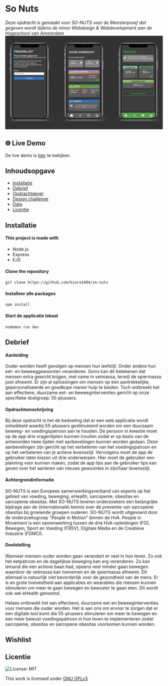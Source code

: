 # So Nuts
_Deze opdracht is gemaakt voor SO-NUTS  voor de Meesterproef dat gegeven wordt tijdens de minor Webdesign & Webdevelopment aan de Hogeschool van Amsterdam_
<img src="screens.png" width="800px" alt="screenshots">

##  🌐 Live Demo
De live demo is [hier](https://cmd-so-nuts.herokuapp.com/) te bekijken.
## Inhoudsopgave
  * [Installatie](#installatie)
  * [Debrief](#debrief)
  * [Opdrachtgever](#opdrachtgever)
  * [Design challenge](#design-challege)
  * [Data](#data)
  * [Licentie](#licentie)

## Installatie
#### This project is made with
* Node.js
* Express
* EJS

#### Clone the repository
```
git clone https://github.com/kiara1404/so-nuts
```

#### Installeer alle packages
```
npm install
```

#### Start de applicatie lokaal
```
nodemon run dev
```
## Debrief
#### Aanleiding
Ouder worden heeft gevolgen op mensen hun leefstijl. Onder andere hun eet- en beweeggewoonten veranderen. Soms kan dit betekenen dat mensen extra gewicht krijgen, met name in vetmassa, terwijl de spiermassa juist afneemt. Er zijn al oplossingen om mensen op een aantrekkelijke, gepersonaliseerde en goedkope manier hulp te bieden. Toch ontbreekt het aan effectieve, duurzame eet- en beweeginterventies gericht op onze specifieke doelgroep: 55-plussers.

#### Opdrachtomschrijving
Bij deze opdracht is het de bedoeling dat er een web applicatie wordt ontwikkeld waarbij 55-plussers gestimuleerd worden om een duurzaam beweeg- en voedingspatroon aan te houden. De persoon in kwestie moet op de app drie vragenlijsten kunnen invullen zodat er op basis van de antwoorden twee lijsten met aanbevelingen kunnen worden gedaan. Deze aanbevelingen zijn gericht op het verbeteren van het voedingspatroon en op het verbeteren van je actieve levensstijl. Vervolgens moet de app de gebruiker laten kiezen uit drie onderwerpen. Hier moet de gebruiker een planning voor kunnen maken, zodat de app tips aan de gebruiker tips kan geven over het aanleren van nieuwe gewoontes in zijn/haar levensstijl.

#### Achtergrondinformatie
SO-NUTS is een Europees samenwerkingsverband van experts op het gebied van voeding, beweging, eHealth, sarcopenie, obesitas en sarcopenie obesitas. Met SO-NUTS leveren onderzoekers een belangrijke bijdrage aan de (internationale) kennis over de preventie van sarcopene obesitas bij groeiende groepen ouderen. SO-NUTS wordt uitgevoerd door de onderzoeksgroep "People in Motion" binnen de HvA. People in Movement is een samenwerking tussen de drie HvA-opleidingen (FG), Bewegen, Sport en Voeding (FBSV), Digitale Media en de Creatieve Industrie (FDMCI).

#### Doelstelling
Wanneer mensen ouder worden gaan verandert er veel in hun leven. Zo ook het eetpatroon en de dagelijkse beweging kan erg veranderen. Zo kan iemand die een actieve baan had, opeens veel minder gaan bewegen waardoor de vetmassa kan toenemen en de spiermassa afneemt. Dit allemaal is natuurlijk niet bevorderlijk voor de gezondheid van de mens. Er is en grote hoeveelheid aan applicaties en wearables die mensen kunnen stimuleren om meer te gaan bewegen en bewuster te gaan eten. Dit wordt ook wel eHealth genoemd.

Helaas ontbreekt het aan effectieve, duurzame eet-en beweeginterventies voor mensen die ouder worden. Het is aan ons om ervoor te zorgen dat er een digitale tool komt die 55-plussers stimuleren om meer te bewegen en een meer bewust voedingspatroon in hun leven te implementeren zodat sarcopenie, obesitas en sarcopene obesitas voorkomen kunnen worden.

## Wishlist

## Licentie

![License: MIT](https://img.shields.io/badge/License-MIT-yellow.svg)

This work is licensed under [GNU GPLv3](./LICENSE).

